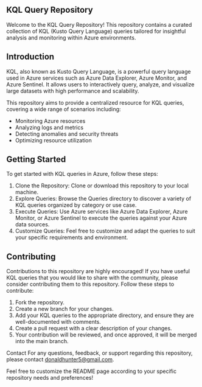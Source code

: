 ## KQL Query Repository
Welcome to the KQL Query Repository! This repository contains a curated collection of KQL (Kusto Query Language) queries tailored for insightful analysis and monitoring within Azure environments.

## Introduction
KQL, also known as Kusto Query Language, is a powerful query language used in Azure services such as Azure Data Explorer, Azure Monitor, and Azure Sentinel. It allows users to interactively query, analyze, and visualize large datasets with high performance and scalability.

This repository aims to provide a centralized resource for KQL queries, covering a wide range of scenarios including:

- Monitoring Azure resources
- Analyzing logs and metrics
- Detecting anomalies and security threats
- Optimizing resource utilization

## Getting Started
To get started with KQL queries in Azure, follow these steps:

1. Clone the Repository: Clone or download this repository to your local machine.
2. Explore Queries: Browse the Queries directory to discover a variety of KQL queries organized by category or use case.
3. Execute Queries: Use Azure services like Azure Data Explorer, Azure Monitor, or Azure Sentinel to execute the queries against your Azure data sources.
4. Customize Queries: Feel free to customize and adapt the queries to suit your specific requirements and environment.

## Contributing
Contributions to this repository are highly encouraged! If you have useful KQL queries that you would like to share with the community, please consider contributing them to this repository. Follow these steps to contribute:

1. Fork the repository.
2. Create a new branch for your changes.
3. Add your KQL queries to the appropriate directory, and ensure they are well-documented with comments.
4. Create a pull request with a clear description of your changes.
5. Your contribution will be reviewed, and once approved, it will be merged into the main branch.


Contact
For any questions, feedback, or support regarding this repository, please contact donaldhunter5@gmail.com.

Feel free to customize the README page according to your specific repository needs and preferences!
